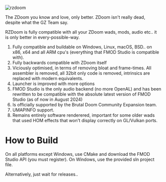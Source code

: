 ![rzdoom](https://github.com/user-attachments/assets/32b43db0-9281-4d28-b99a-16a94aa0675e)

The ZDoom you know and love, only better.  ZDoom isn't really dead, despite what the GZ Team say.

RZDoom is fully compatible with all your ZDoom wads, mods, audio etc..  it is only better in every-possible-way.

1. Fully compatible and buildable on Windows, Linux, macOS, BSD..  on x86, x64 and all ARM cpu's (everything that FMOD Studio is compatible with).
2. Fully backwards compatible with ZDoom itself
3. Viciously optimised, in terms of removing bloat and frame-times.  All assembler is removed, all 32bit only code is removed, intrinsics are replaced with modern equivalents.
4. Launcher is improved with more options
5. FMOD Studio is the only audio backend (no more OpenAL) and has been rewritten to be compatible with the absolute latest version of FMOD Studio (as of now in August 2024)
6. Is officially supported by the Brutal Doom Community Expansion team.
7. UMAPINFO support.
8. Remains entirely software renderered, important for some older wads that used HOM effects that won't display correctly on GL/Vulkan ports.

# How to Build

On all platforms except Windows, use CMake and download the FMOD Studio API (you must register).
On Windows, use the provided sln project file.

Alternatively, just wait for releases..
